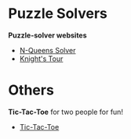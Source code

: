 # Puzzle Solvers
**Puzzle-solver websites**
- [N-Queens Solver](https://jihunkimcode.github.io/puzzle-solvers/N-queens/)
- [Knight's Tour](https://jihunkimcode.github.io/puzzle-solvers/Knight-Tour/)
# Others
**Tic-Tac-Toe** for two people for fun!
- [Tic-Tac-Toe](https://jihunkimcode.github.io/puzzle-solvers/TTT.html)
